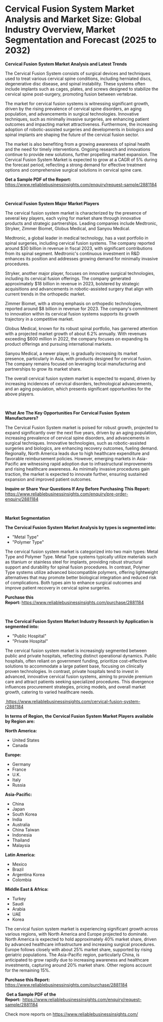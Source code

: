 <p><h1>Cervical Fusion System Market Analysis and Market Size: Global Industry Overview, Market Segmentation and Forecast (2025 to 2032)</h1></p><p><strong>Cervical Fusion System Market Analysis and Latest Trends</strong></p>
<p><p>The Cervical Fusion System consists of surgical devices and techniques used to treat various cervical spine conditions, including herniated discs, degenerative disc disease, and spinal instability. These systems often include implants such as cages, plates, and screws designed to stabilize the cervical spine post-surgery, promoting fusion between vertebrae.</p><p>The market for cervical fusion systems is witnessing significant growth, driven by the rising prevalence of cervical spine disorders, an aging population, and advancements in surgical technologies. Innovative techniques, such as minimally invasive surgeries, are enhancing patient outcomes and impacting market attractiveness. Furthermore, the increasing adoption of robotic-assisted surgeries and developments in biologics and spinal implants are shaping the future of the cervical fusion sector.</p><p>The market is also benefiting from a growing awareness of spinal health and the need for timely interventions. Ongoing research and innovations continue to provide new solutions, further propelling market expansion. The Cervical Fusion System Market is expected to grow at a CAGR of 5% during the forecast period, reflecting a strong demand for effective treatment options and comprehensive surgical solutions in cervical spine care.</p></p>
<p><strong>Get a Sample PDF of the Report:&nbsp;</strong> <a href="https://www.reliablebusinessinsights.com/enquiry/request-sample/2881184?utm_campaign=2524&utm_medium=2&utm_source=Github&utm_content=ia&utm_term=12032025&utm_id=cervical-fusion-system">https://www.reliablebusinessinsights.com/enquiry/request-sample/2881184</a></p>
<p>&nbsp;</p>
<p><strong>Cervical Fusion System Major Market Players</strong></p>
<p><p>The cervical fusion system market is characterized by the presence of several key players, each vying for market share through innovative products and strategic partnerships. Leading companies include Medtronic, Stryker, Zimmer Biomet, Globus Medical, and Sanyou Medical.</p><p>Medtronic, a global leader in medical technology, has a vast portfolio in spinal surgeries, including cervical fusion systems. The company reported around $30 billion in revenue in fiscal 2023, with significant contributions from its spinal segment. Medtronic's continuous investment in R&D enhances its position and addresses growing demand for minimally invasive procedures.</p><p>Stryker, another major player, focuses on innovative surgical technologies, including its cervical fusion offerings. The company generated approximately $18 billion in revenue in 2023, bolstered by strategic acquisitions and advancements in robotic-assisted surgery that align with current trends in the orthopedic market.</p><p>Zimmer Biomet, with a strong emphasis on orthopedic technologies, reported around $8 billion in revenue for 2023. The company's commitment to innovation within its cervical fusion systems supports its growth trajectory in a competitive market.</p><p>Globus Medical, known for its robust spinal portfolio, has garnered attention with a projected market growth of about 6.2% annually. With revenues exceeding $600 million in 2022, the company focuses on expanding its product offerings and pursuing international markets.</p><p>Sanyou Medical, a newer player, is gradually increasing its market presence, particularly in Asia, with products designed for cervical fusion. The company remains focused on leveraging local manufacturing and partnerships to grow its market share.</p><p>The overall cervical fusion system market is expected to expand, driven by increasing incidences of cervical disorders, technological advancements, and an aging population, which presents significant opportunities for the above players.</p></p>
<p>&nbsp;</p>
<p><strong>What Are The Key Opportunities For Cervical Fusion System Manufacturers?</strong></p>
<p><p>The Cervical Fusion System market is poised for robust growth, projected to expand significantly over the next five years, driven by an aging population, increasing prevalence of cervical spine disorders, and advancements in surgical techniques. Innovative technologies, such as robotic-assisted surgeries and biologics, are enhancing recovery outcomes, fueling demand. Regionally, North America leads due to high healthcare expenditure and favorable reimbursement policies. However, emerging markets in Asia-Pacific are witnessing rapid adoption due to infrastructural improvements and rising healthcare awareness. As minimally invasive procedures gain traction, the market is expected to innovate further, ensuring sustained expansion and improved patient outcomes.</p></p>
<p><strong>Inquire or Share Your Questions If Any Before Purchasing This Report:</strong> <a href="https://www.reliablebusinessinsights.com/enquiry/pre-order-enquiry/2881184?utm_campaign=2524&utm_medium=2&utm_source=Github&utm_content=ia&utm_term=12032025&utm_id=cervical-fusion-system">https://www.reliablebusinessinsights.com/enquiry/pre-order-enquiry/2881184</a></p>
<p>&nbsp;</p>
<p><strong>Market Segmentation</strong></p>
<p><strong>The Cervical Fusion System Market Analysis by types is segmented into:</strong></p>
<p><ul><li>"Metal Type"</li><li>"Polymer Type"</li></ul></p>
<p><p>The cervical fusion system market is categorized into two main types: Metal Type and Polymer Type. Metal Type systems typically utilize materials such as titanium or stainless steel for implants, providing robust structural support and durability for spinal fusion procedures. In contrast, Polymer Type systems utilize advanced biocompatible polymers, offering lightweight alternatives that may promote better biological integration and reduced risk of complications. Both types aim to enhance surgical outcomes and improve patient recovery in cervical spine surgeries.</p></p>
<p><strong>Purchase this Report:&nbsp;</strong><a href="https://www.reliablebusinessinsights.com/purchase/2881184?utm_campaign=2524&utm_medium=2&utm_source=Github&utm_content=ia&utm_term=12032025&utm_id=cervical-fusion-system">https://www.reliablebusinessinsights.com/purchase/2881184</a></p>
<p>&nbsp;</p>
<p><strong>The Cervical Fusion System Market Industry Research by Application is segmented into:</strong></p>
<p><ul><li>"Public Hospital"</li><li>"Private Hospital"</li></ul></p>
<p><p>The cervical fusion system market is increasingly segmented between public and private hospitals, reflecting distinct operational dynamics. Public hospitals, often reliant on government funding, prioritize cost-effective solutions to accommodate a large patient base, focusing on clinically proven technologies. In contrast, private hospitals tend to invest in advanced, innovative cervical fusion systems, aiming to provide premium care and attract patients seeking specialized procedures. This divergence influences procurement strategies, pricing models, and overall market growth, catering to varied healthcare needs.</p></p>
<p><a href="https://www.reliablebusinessinsights.com/cervical-fusion-system-r2881184?utm_campaign=2524&utm_medium=2&utm_source=Github&utm_content=ia&utm_term=12032025&utm_id=cervical-fusion-system">&nbsp;https://www.reliablebusinessinsights.com/cervical-fusion-system-r2881184</a></p>
<p><strong>In terms of Region, the Cervical Fusion System Market Players available by Region are:</strong></p>
<p>
    <p> <strong> North America: </strong>
        <ul>
            <li>United States</li>
            <li>Canada</li>
        </ul>
        </p> 
    <p> <strong> Europe: </strong>
        <ul>
            <li>Germany</li>
            <li>France</li>
            <li>U.K.</li>
            <li>Italy</li>
            <li>Russia</li>
        </ul>
        </p> 
    <p> <strong> Asia-Pacific: </strong>
        <ul>
            <li>China</li>
            <li>Japan</li>
            <li>South Korea</li>
            <li>India</li>
            <li>Australia</li>
            <li>China Taiwan</li>
            <li>Indonesia</li>
            <li>Thailand</li>
            <li>Malaysia</li>
        </ul>
        </p> 
    <p> <strong> Latin America: </strong>
        <ul>
            <li>Mexico</li>
            <li>Brazil</li>
            <li>Argentina Korea</li>
            <li>Colombia</li>
        </ul>
        </p> 
    <p> <strong> Middle East & Africa: </strong>
        <ul>
            <li>Turkey</li>
            <li>Saudi</li>
            <li>Arabia</li>
            <li>UAE</li>
            <li>Korea</li>
        </ul>
    </p>
    </p>
<p><p>The cervical fusion system market is experiencing significant growth across various regions, with North America and Europe projected to dominate. North America is expected to hold approximately 40% market share, driven by advanced healthcare infrastructure and increasing surgical procedures. Europe follows closely with about 25% market share, supported by rising geriatric populations. The Asia-Pacific region, particularly China, is anticipated to grow rapidly due to increasing awareness and healthcare investments, capturing around 20% market share. Other regions account for the remaining 15%.</p></p>
<p><strong>Purchase this Report: </strong><a href="https://www.reliablebusinessinsights.com/purchase/2881184?utm_campaign=2524&utm_medium=2&utm_source=Github&utm_content=ia&utm_term=12032025&utm_id=cervical-fusion-system">https://www.reliablebusinessinsights.com/purchase/2881184</a></p>
<p>&nbsp;<strong>Get a Sample PDF of the Report:&nbsp;&nbsp;</strong><a href="https://www.reliablebusinessinsights.com/enquiry/request-sample/2881184?utm_campaign=2524&utm_medium=2&utm_source=Github&utm_content=ia&utm_term=12032025&utm_id=cervical-fusion-system">https://www.reliablebusinessinsights.com/enquiry/request-sample/2881184</a></p>
<p><strong></strong></p>
<p>Check more reports on <a href="https://www.reliablebusinessinsights.com/?utm_campaign=2524&utm_medium=2&utm_source=Github&utm_content=ia&utm_term=12032025&utm_id=cervical-fusion-system">https://www.reliablebusinessinsights.com/</a></p>